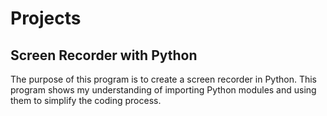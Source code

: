 # Projects
## Screen Recorder with Python
The purpose of this program is to create a screen recorder in Python. This program shows my understanding of importing Python modules and using them to simplify the coding process.
